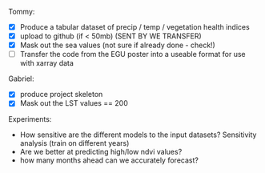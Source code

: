 Tommy:
-  [x] Produce a tabular dataset of precip / temp / vegetation health indices
- [x] upload to github (if < 50mb) (SENT BY WE TRANSFER)
- [x] Mask out the sea values (not sure if already done - check!)
- [ ] Transfer the code from the EGU poster into a useable format for use with xarray data

Gabriel:
- [x] produce project skeleton
- [x] Mask out the LST values == 200

Experiments:
- How sensitive are the different models to the input datasets? Sensitivity analysis (train on different years)
- Are we better at predicting high/low ndvi values?
- how many months ahead can we accurately forecast?
